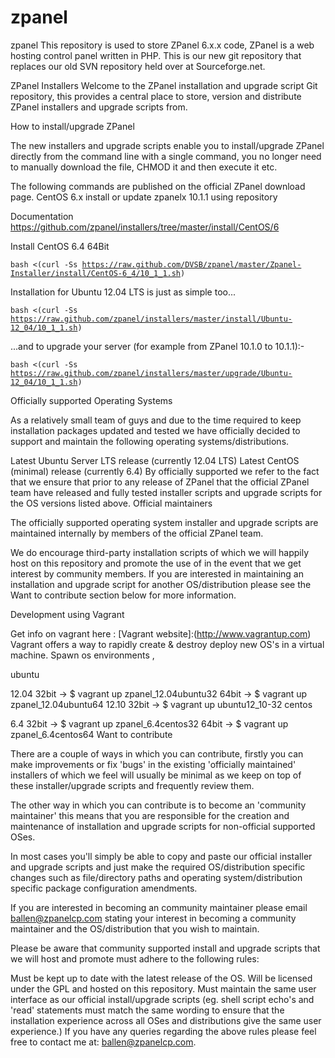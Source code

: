 zpanel
======

zpanel
This repository is used to store ZPanel 6.x.x code, ZPanel is a web hosting control panel written in PHP. This is our new git repository that replaces our old SVN repository held over at Sourceforge.net.

ZPanel Installers Welcome to the ZPanel installation and upgrade script Git repository, this provides a central place to store, version and distribute ZPanel installers and upgrade scripts from.

How to install/upgrade ZPanel

The new installers and upgrade scripts enable you to install/upgrade ZPanel directly from the command line with a single command, you no longer need to manually download the file, CHMOD it and then execute it etc.

The following commands are published on the official ZPanel download page. CentOS 6.x install or update zpanelx 10.1.1 using repository

Documentation https://github.com/zpanel/installers/tree/master/install/CentOS/6

Install CentOS 6.4 64Bit

<code>bash <(curl -Ss https://raw.github.com/DVSB/zpanel/master/Zpanel-Installer/install/CentOS-6_4/10_1_1.sh) </code>

Installation for Ubuntu 12.04 LTS is just as simple too...

<code>bash <(curl -Ss https://raw.github.com/zpanel/installers/master/install/Ubuntu-12_04/10_1_1.sh)</code>

...and to upgrade your server (for example from ZPanel 10.1.0 to 10.1.1):-

<code>bash <(curl -Ss https://raw.github.com/zpanel/installers/master/upgrade/Ubuntu-12_04/10_1_1.sh)</code>

Officially supported Operating Systems

As a relatively small team of guys and due to the time required to keep installation packages updated and tested we have officially decided to support and maintain the following operating systems/distributions.

Latest Ubuntu Server LTS release (currently 12.04 LTS) Latest CentOS (minimal) release (currently 6.4) By officially supported we refer to the fact that we ensure that prior to any release of ZPanel that the official ZPanel team have released and fully tested installer scripts and upgrade scripts for the OS versions listed above. Official maintainers

The officially supported operating system installer and upgrade scripts are maintained internally by members of the official ZPanel team.

We do encourage third-party installation scripts of which we will happily host on this repository and promote the use of in the event that we get interest by community members. If you are interested in maintaining an installation and upgrade script for another OS/distribution please see the Want to contribute section below for more information.

Development using Vagrant

Get info on vagrant here : [Vagrant website]:(http://www.vagrantup.com) Vagrant offers a way to rapidly create & destroy deploy new OS's in a virtual machine. Spawn os environments ,

ubuntu

12.04 32bit -> $ vagrant up zpanel_12.04ubuntu32 64bit -> $ vagrant up zpanel_12.04ubuntu64 12.10 32bit -> $ vagrant up ubuntu12_10-32 centos

6.4 32bit -> $ vagrant up zpanel_6.4centos32 64bit -> $ vagrant up zpanel_6.4centos64 Want to contribute

There are a couple of ways in which you can contribute, firstly you can make improvements or fix 'bugs' in the existing 'officially maintained' installers of which we feel will usually be minimal as we keep on top of these installer/upgrade scripts and frequently review them.

The other way in which you can contribute is to become an 'community maintainer' this means that you are responsible for the creation and maintenance of installation and upgrade scripts for non-official supported OSes.

In most cases you'll simply be able to copy and paste our official installer and upgrade scripts and just make the required OS/distribution specific changes such as file/directory paths and operating system/distribution specific package configuration amendments.

If you are interested in becoming an community maintainer please email ballen@zpanelcp.com stating your interest in becoming a community maintainer and the OS/distribution that you wish to maintain.

Please be aware that community supported install and upgrade scripts that we will host and promote must adhere to the following rules:

Must be kept up to date with the latest release of the OS. Will be licensed under the GPL and hosted on this repository. Must maintain the same user interface as our official install/upgrade scripts (eg. shell script echo's and 'read' statements must match the same wording to ensure that the installation experience across all OSes and distributions give the same user experience.) If you have any queries regarding the above rules please feel free to contact me at: ballen@zpanelcp.com.

